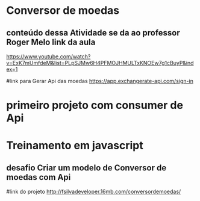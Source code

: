 # Conversor de moedas

## conteúdo dessa Atividade se da ao professor Roger Melo link da aula
https://www.youtube.com/watch?v=ExK7mUmfdeM&list=PLpSJMw6H4PFMOJHMULTxKNOEw7g1cBuyP&index=1

#link para Gerar Api das moedas
https://app.exchangerate-api.com/sign-in

# primeiro  projeto com consumer de Api
# Treinamento em javascript 
## desafio Criar um modelo de Conversor de moedas com Api
#link do projeto 
http://fsilvadeveloper.16mb.com/conversordemoedas/
